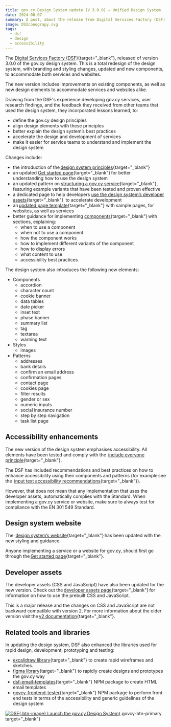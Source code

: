 ```yaml
---
title: gov.cy Design System update (V.3.0.0) – Unified Design System
date: 2024-08-07
summary: A post, about the release from Digital Services Factory (DSF) Cyprus of version 3.0.0 of the gov.cy design system. This is a total redesign of the design system, with branding and styling changes, updated and new components, to accommodate both services and websites.
image: DSIconograpy.svg
tags:
  - dsf
  - design
  - accessibility
---
```

The [Digital Services Factory (DSF)](https://dsf.dmrid.gov.cy/){target="_blank"}, released of version 3.0.0 of the gov.cy design system. This is a total redesign of the design system, with branding and styling changes, updated and new components, to accommodate both services and websites.

The new version includes improvements on existing components, as well as new design elements to accommodate services and websites alike. 

Drawing from the DSF's experience developing gov.cy services, user research findings, and the feedback they received from other teams that used the design system, they incorporated lessons learned, to: 

- define the gov.cy design principles  
- align design elements with these principles 
- better explain the design system’s best practices 
- accelerate the design and development of services 
- make it easier for service teams to understand and implement the design system 

Changes include:

- the introduction of the [design system principles](https://gov-cy.github.io/govcy-design-system-docs/getting-started/principles/){target="_blank"} 
- an updated [Get started page](https://gov-cy.github.io/govcy-design-system-docs/getting-started/){target="_blank"} for better understanding how to use the design system 
- an updated pattern on [structuring a gov.cy service](https://gov-cy.github.io/govcy-design-system-docs/patterns/service_structure/){target="_blank"}, featuring example variants that have been tested and proven effective 
- a dedicated page to help developers [use the design system’s developer assets](https://gov-cy.github.io/govcy-design-system-docs/getting-started/developer-assets/){target="_blank"}  to accelerate development 
- an [updated page template](https://gov-cy.github.io/govcy-design-system-docs/getting-started/page-template/){target="_blank"} with sample pages, for websites, as well as services 
- better guidance for implementing [components](https://gov-cy.github.io/govcy-design-system-docs/components/){target="_blank"} with sections, explaining: 
    - when to use a component
    - when not to use a component
    - how the component works
    - how to implement different variants of the component
    - how to display errors
    - what content to use
    - accessibility best practices

The design system also introduces the following new elements:
- Components
    - accordion
    - character count
    - cookie banner
    - data tables
    - date picker
    - inset text
    - phase banner
    - summary list
    - tag
    - textarea
    - warning text
- Styles
    - images
- Patterns
    - addresses
    - bank details
    - confirm an email address
    - confirmation pages
    - contact page
    - cookies page
    - filter results
    - gender or sex
    - numeric inputs
    - social insurance number
    - step by step navigation
    - task list page
## Accessibility enhancements

The new version of the design system emphasises accessibility. All elements have been tested and comply with the  [include everyone principle](https://gov-cy.github.io/govcy-design-system-docs/getting-started/principles/#8.-include-everyone){target="_blank"}. 

The DSF has included recommendations and best practices on how to enhance accessibility using their components and patterns (for example see the  [input text accessibility recommendations](https://gov-cy.github.io/govcy-design-system-docs/components/text_input/#accessibility){target="_blank"}). 

However, that does not mean that any implementation that uses the developer assets, automatically complies with the Standard. When implementing a gov.cy service or website, make sure to always test for compliance with the EN 301 549 Standard.
## Design system website

The  [design system’s website](https://gov-cy.github.io/govcy-design-system-docs/){target="_blank"} has been updated with the new styling and guidance. 

Anyone implementing a service or a website for gov.cy, should first go through the [Get started page](https://gov-cy.github.io/govcy-design-system-docs/getting-started/){target="_blank"}. 

## Developer assets

The developer assets (CSS and JavaScript) have also been updated for the new version. Check out the [developer assets page](https://gov-cy.github.io/govcy-design-system-docs/getting-started/developer-assets/){target="_blank"} for information on how to use the prebuilt CSS and JavaScript. 

This is a major release and the changes on CSS and JavaScript are not backward compatible with version 2. For more information about the older version visit the [v2 documentation](https://gov-cy.github.io/govcy-design-system-docs-v2/){target="_blank"}. 

## Related tools and libraries

In updating the design system, DSF also enhanced the libraries used for rapid design, development, prototyping and testing:

- [excalidraw library](https://excalidraw-libraries-git-cevangelougovcy-gov-e2dec6-excalidraw.vercel.app/?theme=light&sort=default#cevangelougovcy-gov-cy-uds-library){target="_blank"} to create rapid wireframes and sketches.
- [figma library](https://www.figma.com/community/file/1388468172430388495/dsf-gov-cy-unified-design-system-v-3){target="_blank"} to rapidly create designs and prototypes the gov.cy way 
- [dsf-email-templates](https://www.npmjs.com/package/@gov-cy/dsf-email-templates){target="_blank"} NPM package to create HTML email templates
- [govcy-frontend-tester](https://www.npmjs.com/package/@gov-cy/govcy-frontend-tester){target="_blank"} NPM package to perform front end tests in terms of the accessibility and generic guidelines of the design system

[![DSF](/img/dsf-small-white-icon.svg){.btn-image} Launch the gov.cy Design System](https://gov-cy.github.io/govcy-design-system-docs){.govcy-btn-primary target="_blank"}